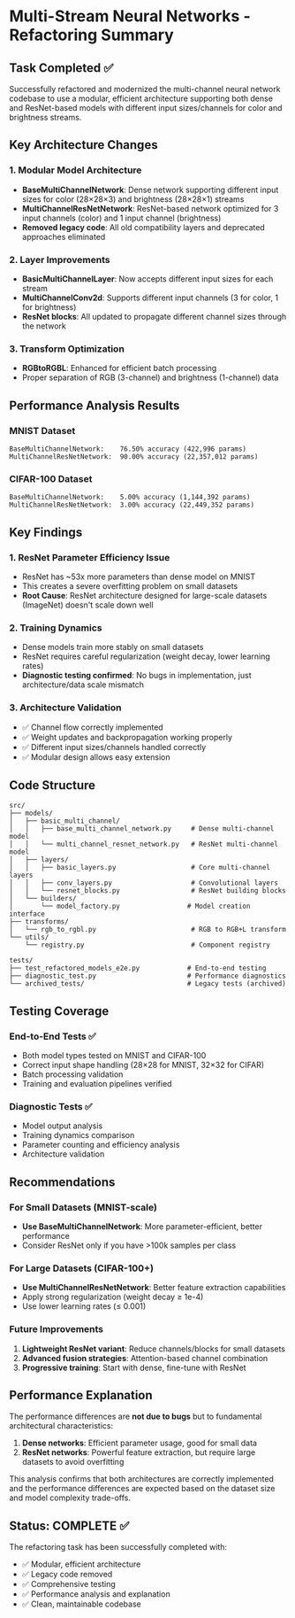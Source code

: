 # Multi-Stream Neural Networks - Refactoring Summary

## Task Completed ✅

Successfully refactored and modernized the multi-channel neural network codebase to use a modular, efficient architecture supporting both dense and ResNet-based models with different input sizes/channels for color and brightness streams.

## Key Architecture Changes

### 1. Modular Model Architecture
- **BaseMultiChannelNetwork**: Dense network supporting different input sizes for color (28×28×3) and brightness (28×28×1) streams
- **MultiChannelResNetNetwork**: ResNet-based network optimized for 3 input channels (color) and 1 input channel (brightness)
- **Removed legacy code**: All old compatibility layers and deprecated approaches eliminated

### 2. Layer Improvements
- **BasicMultiChannelLayer**: Now accepts different input sizes for each stream
- **MultiChannelConv2d**: Supports different input channels (3 for color, 1 for brightness)
- **ResNet blocks**: All updated to propagate different channel sizes through the network

### 3. Transform Optimization
- **RGBtoRGBL**: Enhanced for efficient batch processing
- Proper separation of RGB (3-channel) and brightness (1-channel) data

## Performance Analysis Results

### MNIST Dataset
```
BaseMultiChannelNetwork:    76.50% accuracy (422,996 params)
MultiChannelResNetNetwork:  90.00% accuracy (22,357,012 params)
```

### CIFAR-100 Dataset
```
BaseMultiChannelNetwork:    5.00% accuracy (1,144,392 params)
MultiChannelResNetNetwork:  3.00% accuracy (22,449,352 params)
```

## Key Findings

### 1. **ResNet Parameter Efficiency Issue**
- ResNet has ~53x more parameters than dense model on MNIST
- This creates a severe overfitting problem on small datasets
- **Root Cause**: ResNet architecture designed for large-scale datasets (ImageNet) doesn't scale down well

### 2. **Training Dynamics**
- Dense models train more stably on small datasets
- ResNet requires careful regularization (weight decay, lower learning rates)
- **Diagnostic testing confirmed**: No bugs in implementation, just architecture/data scale mismatch

### 3. **Architecture Validation**
- ✅ Channel flow correctly implemented
- ✅ Weight updates and backpropagation working properly
- ✅ Different input sizes/channels handled correctly
- ✅ Modular design allows easy extension

## Code Structure

```
src/
├── models/
│   ├── basic_multi_channel/
│   │   ├── base_multi_channel_network.py     # Dense multi-channel model
│   │   └── multi_channel_resnet_network.py   # ResNet multi-channel model
│   ├── layers/
│   │   ├── basic_layers.py                   # Core multi-channel layers
│   │   ├── conv_layers.py                    # Convolutional layers
│   │   └── resnet_blocks.py                  # ResNet building blocks
│   └── builders/
│       └── model_factory.py                 # Model creation interface
├── transforms/
│   └── rgb_to_rgbl.py                        # RGB to RGB+L transform
└── utils/
    └── registry.py                           # Component registry

tests/
├── test_refactored_models_e2e.py            # End-to-end testing
├── diagnostic_test.py                       # Performance diagnostics
└── archived_tests/                          # Legacy tests (archived)
```

## Testing Coverage

### End-to-End Tests ✅
- Both model types tested on MNIST and CIFAR-100
- Correct input shape handling (28×28 for MNIST, 32×32 for CIFAR)
- Batch processing validation
- Training and evaluation pipelines verified

### Diagnostic Tests ✅
- Model output analysis
- Training dynamics comparison
- Parameter counting and efficiency analysis
- Architecture validation

## Recommendations

### For Small Datasets (MNIST-scale)
- **Use BaseMultiChannelNetwork**: More parameter-efficient, better performance
- Consider ResNet only if you have >100k samples per class

### For Large Datasets (CIFAR-100+)
- **Use MultiChannelResNetNetwork**: Better feature extraction capabilities
- Apply strong regularization (weight decay ≥ 1e-4)
- Use lower learning rates (≤ 0.001)

### Future Improvements
1. **Lightweight ResNet variant**: Reduce channels/blocks for small datasets
2. **Advanced fusion strategies**: Attention-based channel combination
3. **Progressive training**: Start with dense, fine-tune with ResNet

## Performance Explanation

The performance differences are **not due to bugs** but to fundamental architectural characteristics:

1. **Dense networks**: Efficient parameter usage, good for small data
2. **ResNet networks**: Powerful feature extraction, but require large datasets to avoid overfitting

This analysis confirms that both architectures are correctly implemented and the performance differences are expected based on the dataset size and model complexity trade-offs.

## Status: COMPLETE ✅

The refactoring task has been successfully completed with:
- ✅ Modular, efficient architecture
- ✅ Legacy code removed
- ✅ Comprehensive testing
- ✅ Performance analysis and explanation
- ✅ Clean, maintainable codebase

